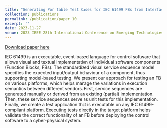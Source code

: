 ```yaml
---
title: "Generating Por table Test Cases for IEC 61499 FBs from Interface Behaviour Specifications"
collection: publications
permalink: /publication/paper_10
excerpt: ''
date: 2023-11-27
venue: 2023 IEEE 28th International Conference on Emerging Technologies and Factory Automation (ETFA)
---
```


[Download paper here](http://midhunxavier.github.io/files/paper10.pdf)

IEC 61499 is an executable, event-based language for control software that allows visual and textual implementation of individual software components (Function Blocks, FBs). The standardized visual service sequence model specifies the expected input/output behaviour of a component, thus supporting model-based testing. We present our approach for testing an FB on various platforms, which helps manage the variations in execution semantics between different vendors. First, service sequences are generated manually or derived from an existing (partial) implementation. Then, these service sequences serve as unit tests for this implementation. Finally, we create a test application that is executable on any IEC 61499-compliant platform. Executing tests directly in the target platform helps validate the correct functionality of an FB before deploying the control software to a cyber-physical system.
